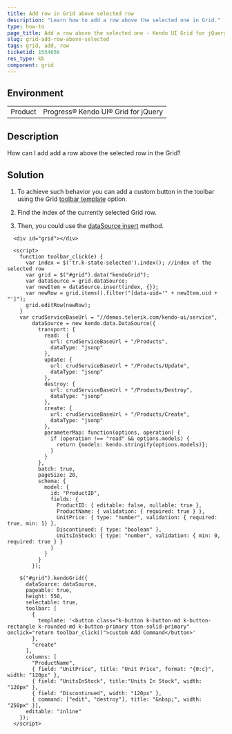 ```yaml
---
title: Add row in Grid above selected row
description: "Learn how to add a row above the selected onе in Grid."
type: how-to
page_title: Add a row above the selected one - Kendo UI Grid for jQuery
slug: grid-add-row-above-selected
tags: grid, add, row
ticketid: 1554656
res_type: kb
component: grid
---
```


## Environment

<table>
 <tr>
  <td>Product</td>
  <td>Progress® Kendo UI® Grid for jQuery</td> 
 </tr>
</table>

## Description

How can I add add a row above the selected row in the Grid?

## Solution

1. To achieve such behavior you can add a custom button in the toolbar using the Grid [toolbar template](/api/javascript/ui/grid/configuration/toolbar.template) option.

2. Find the index of the currently selected Grid row.

3. Then, you could use the [dataSource insert](/api/javascript/data/datasource/methods/insert) method. 

```dojo
  <div id="grid"></div>

  <script>
    function toolbar_click(e) {
      var index = $('tr.k-state-selected').index(); //index of the selected row
      var grid = $("#grid").data("kendoGrid");
      var dataSource = grid.dataSource;
      var newItem = dataSource.insert(index, {});
      var newRow = grid.items().filter("[data-uid='" + newItem.uid + "']");
      grid.editRow(newRow);
    }
    var crudServiceBaseUrl = "//demos.telerik.com/kendo-ui/service",
        dataSource = new kendo.data.DataSource({
          transport: {
            read:  {
              url: crudServiceBaseUrl + "/Products",
              dataType: "jsonp"
            },
            update: {
              url: crudServiceBaseUrl + "/Products/Update",
              dataType: "jsonp"
            },
            destroy: {
              url: crudServiceBaseUrl + "/Products/Destroy",
              dataType: "jsonp"
            },
            create: {
              url: crudServiceBaseUrl + "/Products/Create",
              dataType: "jsonp"
            },
            parameterMap: function(options, operation) {
              if (operation !== "read" && options.models) {
                return {models: kendo.stringify(options.models)};
              }
            }
          },
          batch: true,
          pageSize: 20,
          schema: {
            model: {
              id: "ProductID",
              fields: {
                ProductID: { editable: false, nullable: true },
                ProductName: { validation: { required: true } },
                UnitPrice: { type: "number", validation: { required: true, min: 1} },
                Discontinued: { type: "boolean" },
                UnitsInStock: { type: "number", validation: { min: 0, required: true } }
              }
            }
          }
        });

    $("#grid").kendoGrid({
      dataSource: dataSource,
      pageable: true,
      height: 550,
      selectable: true,
      toolbar: [
        {
          template: '<button class="k-button k-button-md k-button-rectangle k-rounded-md k-button-primary tton-solid-primary" onclick="return toolbar_click()">custom Add Command</button>'
        },
        "create"
      ],
      columns: [
        "ProductName",
        { field: "UnitPrice", title: "Unit Price", format: "{0:c}", width: "120px" },
        { field: "UnitsInStock", title:"Units In Stock", width: "120px" },
        { field: "Discontinued", width: "120px" },
        { command: ["edit", "destroy"], title: "&nbsp;", width: "250px" }],
      editable: "inline"
    });
  </script>
```
